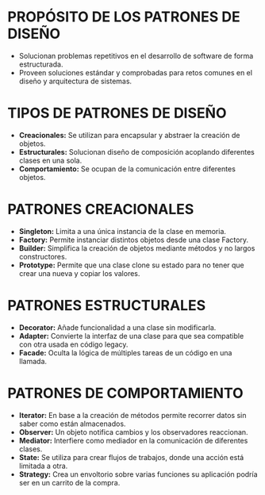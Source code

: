 # PROPÓSITO DE LOS PATRONES DE DISEÑO

- Solucionan problemas repetitivos en el desarrollo de software de forma estructurada.
- Proveen soluciones estándar y comprobadas para retos comunes en el diseño y arquitectura de sistemas.

# TIPOS DE PATRONES DE DISEÑO

-   **Creacionales:** Se utilizan para encapsular y abstraer la creación de objetos.
-  **Estructurales:** Solucionan diseño de composición acoplando diferentes clases en una sola.
- **Comportamiento:** Se ocupan de la comunicación entre diferentes objetos.

# PATRONES CREACIONALES

- **Singleton:** Limita a una única instancia de la clase en memoria.
-   **Factory:** Permite instanciar distintos objetos desde una clase Factory.
-   **Builder:** Simplifica la creación de objetos mediante métodos y no largos constructores.
- **Prototype:** Permite que una clase clone su estado para no tener que crear una nueva y copiar los valores.

# PATRONES ESTRUCTURALES

- **Decorator:** Añade funcionalidad a una clase sin modificarla.
-   **Adapter:** Convierte la interfaz de una clase para que sea compatible con otra usada en código legacy.
-    **Facade:** Oculta la lógica de múltiples tareas de un código en una llamada.

# PATRONES DE COMPORTAMIENTO

- **Iterator:** En base a la creación de métodos permite recorrer datos sin saber como están almacenados.
- **Observer:** Un objeto notifica cambios y los observadores reaccionan.
- **Mediator:** Interfiere como mediador en la comunicación de diferentes clases.
-    **State:** Se utiliza para crear flujos de trabajos, donde una acción está limitada a otra.
- **Strategy:** Crea un envoltorio sobre varias funciones su aplicación podría ser en un carrito de la compra.

